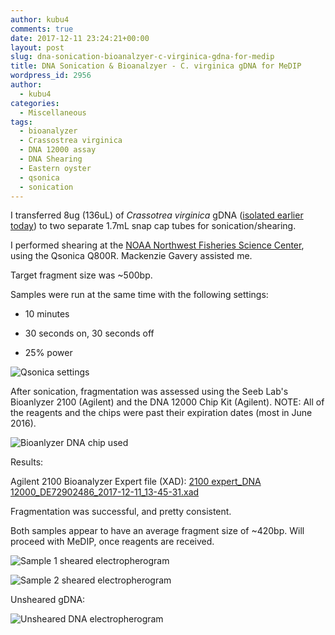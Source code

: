 ```yaml
---
author: kubu4
comments: true
date: 2017-12-11 23:24:21+00:00
layout: post
slug: dna-sonication-bioanalzyer-c-virginica-gdna-for-medip
title: DNA Sonication & Bioanalzyer - C. virginica gDNA for MeDIP
wordpress_id: 2956
author:
  - kubu4
categories:
  - Miscellaneous
tags:
  - bioanalyzer
  - Crassostrea virginica
  - DNA 12000 assay
  - DNA Shearing
  - Eastern oyster
  - qsonica
  - sonication
---
```


I transferred 8ug (136uL) of _Crassotrea virginica_ gDNA ([isolated earlier today](https://robertslab.github.io/sams-notebook/2017/12/11/dna-isolation-quantification-crassotrea-virginica-mantle-gdna.html)) to two separate 1.7mL snap cap tubes for sonication/shearing.

I performed shearing at the [NOAA Northwest Fisheries Science Center](https://www.nwfsc.noaa.gov/about/facilities/montlake.cfm), using the Qsonica Q800R. Mackenzie Gavery assisted me.

Target fragment size was ~500bp.

Samples were run at the same time with the following settings:





  * 10 minutes


  * 30 seconds on, 30 seconds off


  * 25% power



![Qsonica settings](http://owl.fish.washington.edu/Athaliana/20171211_qsonica_settings.jpg)

After sonication, fragmentation was assessed using the Seeb Lab's Bioanlyzer 2100 (Agilent) and the DNA 12000 Chip Kit (Agilent). NOTE: All of the reagents and the chips were past their expiration dates (most in June 2016).

![Bioanlyzer DNA chip used](http://owl.fish.washington.edu/Athaliana/20171211_bioanalyzer_DNA12000_chip.jpg)

Results:

Agilent 2100 Bioanalyzer Expert file (XAD): [2100 expert_DNA 12000_DE72902486_2017-12-11_13-45-31.xad](https://owl.fish.washington.edu/Athaliana/2100%20expert_DNA%2012000_DE72902486_2017-12-11_13-45-31.xad)

Fragmentation was successful, and pretty consistent.

Both samples appear to have an average fragment size of ~420bp. Will proceed with MeDIP, once reagents are received.

![Sample 1 sheared electropherogram](http://owl.fish.washington.edu/Athaliana/20171211_electropherogram_sheared_virginica_01.jpg)

![Sample 2 sheared electropherogram](http://owl.fish.washington.edu/Athaliana/20171211_electropherogram_sheared_virginica_02.jpg)

Unsheared gDNA:

![Unsheared DNA electropherogram](http://owl.fish.washington.edu/Athaliana/20171211_electropherogram_virginica_gDNA.jpg)

